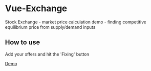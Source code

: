 # Vue-Exchange
Stock Exchange - market price calculation demo - finding competitive equilibrium price from supply/demand inputs

## How to use
Add your offers and hit the 'Fixing' button

[Demo](http://stock-exchange.netlify.app)
